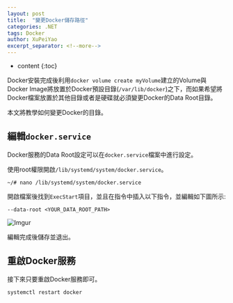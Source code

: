 ```yaml
---
layout: post
title:  "變更Docker儲存路徑"
categories: .NET
tags: Docker
author: XuPeiYao
excerpt_separator: <!--more-->
---
```


- content
{:toc}

Docker安裝完成後利用`docker volume create myVolume`建立的Volume與Docker Image將放置於Docker預設目錄(`/var/lib/docker`)之下，而如果希望將Docker檔案放置於其他目錄或者是硬碟就必須變更Docker的Data Root目錄。

本文將教學如何變更Docker的目錄。

<!--more-->

## 編輯`docker.service`

Docker服務的Data Root設定可以在`docker.service`檔案中進行設定。

使用root權限開啟`/lib/systemd/system/docker.service`。

```shell
~/# nano /lib/systemd/system/docker.service
```

開啟檔案後找到`ExecStart`項目，並且在指令中插入以下指令，並編輯如下圖所示:

```
--data-root <YOUR_DATA_ROOT_PATH>
```

![Imgur](https://i.imgur.com/I5oKudn.png)

編輯完成後儲存並退出。

## 重啟Docker服務

接下來只要重啟Docker服務即可。

```shell
systemctl restart docker
```

